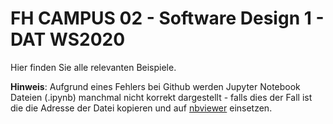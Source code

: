 # FH CAMPUS 02 - Software Design 1 - DAT WS2020

Hier finden Sie alle relevanten Beispiele.

**Hinweis**:
Aufgrund eines Fehlers bei Github werden Jupyter Notebook Dateien (.ipynb) manchmal nicht korrekt dargestellt - falls dies der Fall ist die die Adresse der Datei kopieren und auf 
[nbviewer](https://nbviewer.jupyter.org/) einsetzen.

